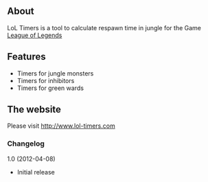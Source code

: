 ## About

LoL Timers is a tool to calculate respawn time in jungle for the Game [League of Legends](http://www.leagueoflegends.com)

## Features

- Timers for jungle monsters
- Timers for inhibitors
- Timers for green wards

## The website

Please visit http://www.lol-timers.com

### Changelog

1.0 (2012-04-08)
- Initial release